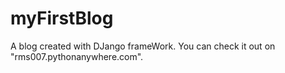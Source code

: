 # myFirstBlog
A blog created with DJango frameWork.
You can check it out on "rms007.pythonanywhere.com".
